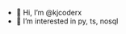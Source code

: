 - 👋 Hi, I’m @kjcoderx
- 👀 I’m interested in py, ts, nosql

<!---
kjcoderx/kjcoderx is a ✨ special ✨ repository because its `README.md` (this file) appears on your GitHub profile.
You can click the Preview link to take a look at your changes.
--->
